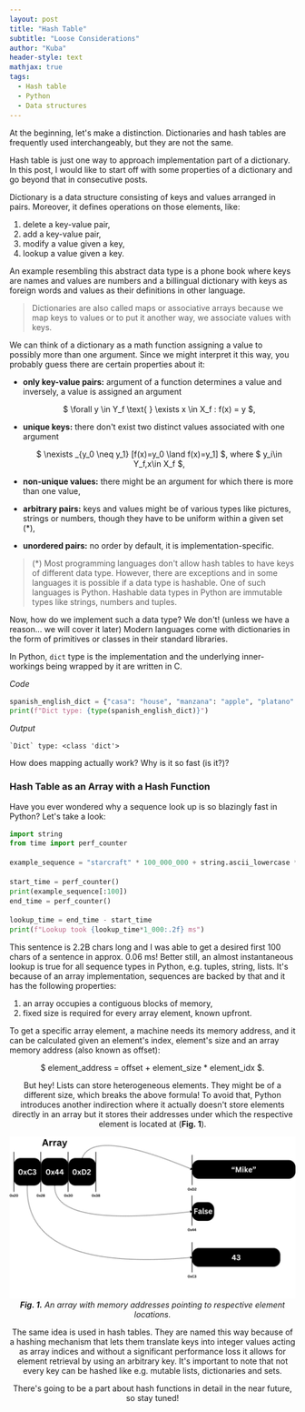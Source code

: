 ```yaml
---
layout: post
title: "Hash Table"
subtitle: "Loose Considerations"
author: "Kuba"
header-style: text
mathjax: true
tags:
  - Hash table
  - Python
  - Data structures
---
```


At the beginning, let's make a distinction. Dictionaries and hash tables are frequently used interchangeably, but they are not the same.

Hash table is just one way to approach implementation part of a dictionary. In this post, I would like to start off with some properties of a dictionary and go beyond that in consecutive posts.

Dictionary is a data structure consisting of keys and values arranged in pairs. Moreover, it defines operations on those elements, like:

1.  delete a key-value pair,
2.  add a key-value pair,
3.  modify a value given a key,
4.  lookup a value given a key.

An example resembling this abstract data type is a phone book where keys are names and values are numbers and a billingual dictionary with keys as foreign words and values as their definitions in other language.

> Dictionaries are also called maps or associative arrays because we map keys to values or to put it another way, we associate values with keys.

We can think of a dictionary as a math function assigning a value to possibly more than one argument. Since we might interpret it this way, you probably guess there are certain properties about it:

- **only key-value pairs:** argument of a function determines a value and inversely, a value is assigned an argument <br><center> $ \forall y \in Y_f \text{ } \exists x \in X_f : f(x) = y $,

- **unique keys:** there don't exist two distinct values associated with one argument <br><center> $ \nexists _{y_0 \neq y_1} [f(x)=y_0 \land f(x)=y_1] $, where $ y_i\in Y_f,x\in X_f $,

- **non-unique values:** there might be an argument for which there is more than one value,

- **arbitrary pairs:** keys and values might be of various types like pictures, strings or numbers, though they have to be uniform within a given set (*),

- **unordered pairs:** no order by default, it is implementation-specific.

> (*) Most programming languages don't allow hash tables to have keys of different data type. However, there are exceptions and in some languages it is possible if a data type is hashable. One of such languages is Python. Hashable data types in Python are immutable types like strings, numbers and tuples.

Now, how do we implement such a data type? We don't! (unless we have a reason... we will cover it later) Modern languages come with dictionaries in the form of primitives or classes in their standard libraries.

In Python, `dict` type is the implementation and the underlying inner-workings being wrapped by it are written in C.

*Code*
```python
spanish_english_dict = {"casa": "house", "manzana": "apple", "platano": "banana"}
print(f"Dict type: {type(spanish_english_dict)}")
```
*Output*
```
`Dict` type: <class 'dict'>
```

How does mapping actually work? Why is it so fast (is it?)?

### Hash Table as an Array with a Hash Function

Have you ever wondered why a sequence look up is so blazingly fast in Python? Let's take a look:

```python
import string
from time import perf_counter

example_sequence = "starcraft" * 100_000_000 + string.ascii_lowercase * 50_000_000

start_time = perf_counter()
print(example_sequence[:100])
end_time = perf_counter()

lookup_time = end_time - start_time
print(f"Lookup took {lookup_time*1_000:.2f} ms")
```

This sentence is 2.2B chars long and I was able to get a desired first 100 chars of a sentence in approx. 0.06 ms! Better still, an almost instantaneous lookup is true for all sequence types in Python, e.g. tuples, string, lists. It's because of an array implementation, sequences are backed by that and it has the following properties:
1.  an array occupies a contiguous blocks of memory,
2.  fixed size is required for every array element, known upfront.

To get a specific array element, a machine needs its memory address, and it can be calculated given an element's index, element's size and an array memory address (also known as offset): <br><center> $ element\_address = offset + element\_size * element\_idx $.

But hey! Lists can store heterogeneous elements. They might be of a different size, which breaks the above formula! To avoid that, Python introduces another indirection where it actually doesn't store elements directly in an array but it stores their addresses under which the respective element is located at (**Fig. 1**).

![img](/img/in-post/hash-table/post-hash-table-memory-addresses.jpg)
***Fig. 1.** An array with memory addresses pointing to respective element locations.*

The same idea is used in hash tables. They are named this way because of a hashing mechanism that lets them translate keys into integer values acting as array indices and without a significant performance loss it allows for element retrieval by using an arbitrary key. It's important to note that not every key can be hashed like e.g. mutable lists, dictionaries and sets.

There's going to be a part about hash functions in detail in the near future, so stay tuned!
